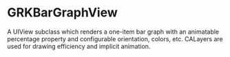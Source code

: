 GRKBarGraphView
===============

A UIView subclass which renders a one-item bar graph with an animatable percentage property and configurable orientation, colors, etc. CALayers are used for drawing efficiency and implicit animation.
